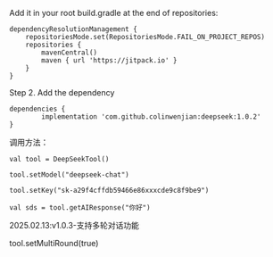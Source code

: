 Add it in your root build.gradle at the end of repositories:

	dependencyResolutionManagement {
		repositoriesMode.set(RepositoriesMode.FAIL_ON_PROJECT_REPOS)
		repositories {
			mavenCentral()
			maven { url 'https://jitpack.io' }
		}
	}
Step 2. Add the dependency

	dependencies {
	        implementation 'com.github.colinwenjian:deepseek:1.0.2'
	}


调用方法：

	val tool = DeepSeekTool()
 
	tool.setModel("deepseek-chat")
 
	tool.setKey("sk-a29f4cffdb59466e86xxxcde9c8f9be9")
 
	val sds = tool.getAIResponse("你好")

 2025.02.13:v1.0.3-支持多轮对话功能
 
 tool.setMultiRound(true)
